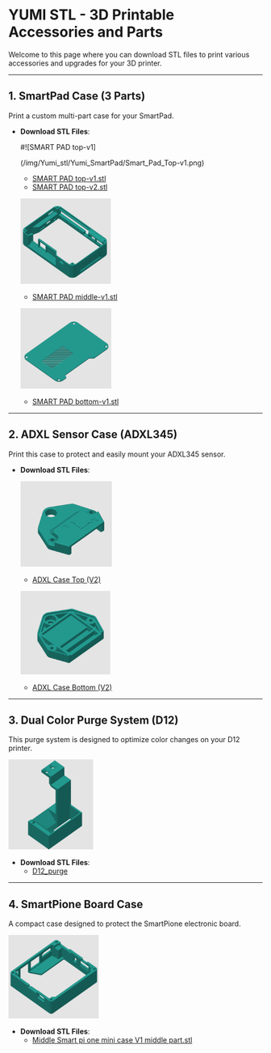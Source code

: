 # **YUMI STL - 3D Printable Accessories and Parts**

Welcome to this page where you can download STL files to print various accessories and upgrades for your 3D printer.

---

## **1. SmartPad Case (3 Parts)**

Print a custom multi-part case for your SmartPad.

- **Download STL Files**: 

  #![SMART PAD top-v1]
  
  (/img/Yumi_stl/Yumi_SmartPad/Smart_Pad_Top-v1.png)

    - [SMART PAD top-v1.stl](https://github.com/Yumi-Lab/yumi-wiki/blob/7abe2b53a4ef6940de3482d6101dd0499a9ff7d0/stl/yumi_SmartPad/SMART%20PAD%20top-v1.stl)
    - [SMART PAD top-v2.stl](https://github.com/Yumi-Lab/yumi-wiki/blob/fae530a9a8db1fab1b992e8b7b6fcdfaf76d7d22/stl/yumi_SmartPad/SMART%20PAD%20top-v2.stl) 

  ![SMART PAD middle-v1](/img/Yumi_stl/Yumi_SmartPad/Smart_Pad_middle-v1.png)

    - [SMART PAD middle-v1.stl](https://github.com/Yumi-Lab/yumi-wiki/blob/7abe2b53a4ef6940de3482d6101dd0499a9ff7d0/stl/yumi_SmartPad/SMART%20PAD%20middle-v1.stl)

  ![SMART PAD bottom-v1](/img/Yumi_stl/Yumi_SmartPad/Smart_Pad_bottom-v1.png)

    - [SMART PAD bottom-v1.stl](https://github.com/Yumi-Lab/yumi-wiki/blob/7abe2b53a4ef6940de3482d6101dd0499a9ff7d0/stl/yumi_SmartPad/SMART%20PAD%20bottom-v1.stl)

---

## **2. ADXL Sensor Case (ADXL345)**

Print this case to protect and easily mount your ADXL345 sensor.

- **Download STL Files**:  

  ![ADXL Case Top (V2)](/img/Yumi_stl/Yumi_Adxl/Yumi_Adxl_Case_Top-v2.png)

    - [ADXL Case Top (V2)](https://github.com/Yumi-Lab/yumi-wiki/blob/7abe2b53a4ef6940de3482d6101dd0499a9ff7d0/stl/yumi_adxl/yumi-adxl%20case%20top-V2.stl)

  ![ADXL Case Bottom (V2)](/img/Yumi_stl/Yumi_Adxl/Yumi_Adxl_Case_Down-v2.png)

    - [ADXL Case Bottom (V2)](https://github.com/Yumi-Lab/yumi-wiki/blob/7abe2b53a4ef6940de3482d6101dd0499a9ff7d0/stl/yumi_adxl/yumi-adxl%20case%20down-V2.stl)

---

## **3. Dual Color Purge System (D12)**

This purge system is designed to optimize color changes on your D12 printer.

![D12_purge](/img/Yumi_stl/D12_Purge/D12_Purge.png)

- **Download STL Files**:  
    - [D12_purge](https://github.com/Yumi-Lab/yumi-wiki/blob/632b3cf3ae7e01635f9f2de4da5ba7441df5d195/stl/D12_purge/PURGE_D12_v2.stl)

---

## **4. SmartPione Board Case**

A compact case designed to protect the SmartPione electronic board.

![Smart Pi ONE - Case Middle v1](/img/Yumi_stl/Yumi_SmartCase/Smart_pi_one_mini_case_middle_v1.png)

- **Download STL Files**:  
    - [Middle Smart pi one mini case V1 middle part.stl](https://github.com/Yumi-Lab/yumi-wiki/blob/7abe2b53a4ef6940de3482d6101dd0499a9ff7d0/stl/yumi_SmartCase/Smart_pi_one/Smart%20pi%20one%20mini%20case%20V1%20middle%20part.stl)

